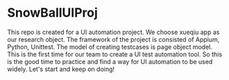 # SnowBallUIProj
This repo is created for a UI automation project. We choose xueqiu app as our research object. The framework of the project is consisted of Appium, Python, Unittest. The model of creating testcases is page object model. This is the first time for our team to create a UI test automation tool. So this is the good time to practice and find a way for UI automation to be used widely. Let's start and keep on doing! 
